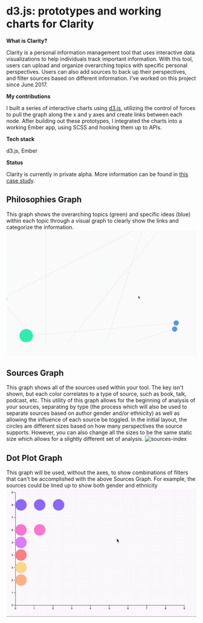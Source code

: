 # d3.js: prototypes and working charts for Clarity

__What is Clarity?__

Clarity is a personal information management tool that uses interactive data visualizations to help individuals track important information. With this tool, users can upload and organize overarching topics with specific personal perspectives. Users can also add sources to back up their perspectives, and filter sources based on different information. I've worked on this project since June 2017.

__My contributions__

I built a series of interactive charts using [d3.js](https://d3js.org/), utilizing the control of forces to pull the graph along the x and y axes and create links between each node. After building out these prototypes, I integrated the charts into a working Ember app, using SCSS and hooking them up to APIs. 

__Tech stack__

d3.js, Ember

__Status__

Clarity is currently in private alpha. More information can be found in [this case study](https://www.michelle.codes/work/clarity/).

## Philosophies Graph
This graph shows the overarching topics (green) and specific ideas (blue) within each topic through a visual graph to clearly show the links and categorize the information.
![worldview-index](Prototype-Gifs/Index.gif)

## Sources Graph
This graph shows all of the sources used within your tool. The key isn't shown, but each color correlates to a type of source, such as book, talk, podcast, etc. This utility of this graph allows for the beginning of analysis of your sources, separating by type (the process which will also be used to separate sources based on author gender and/or ethnicity) as well as allowing the influence of each source be toggled. In the initial layout, the circles are different sizes based on how many perspectives the source supports. However, you can also change all the sizes to be the same static size which allows for a slightly different set of analysis.
![sources-index](Prototype-Gifs/Sources-Index.gif)

## Dot Plot Graph
This graph will be used, without the axes, to show combinations of filters that can't be accomplished with the above Sources Graph. For example, the sources could be lined up to show both gender and ethnicity
![dot-plot-index](Prototype-Gifs/Dot-Plot-Index.gif)
